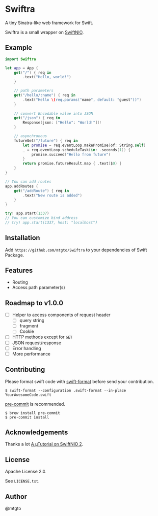 # Swiftra

A tiny Sinatra-like web framework for Swift.

Swiftra is a small wrapper on [SwiftNIO](https://github.com/apple/swift-nio).

## Example

```swift
import Swiftra

let app = App {
    get("/") { req in
        .text("Hello, world!")
    }

    // path parameters
    get("/hello/:name") { req in
        .text("Hello \(req.params("name", default: "guest"))")
    }
    
    // convert Encodable value into JSON
    get("/json") { req in
        Response(json: ["Hello": "World!"])!
    }

    // asynchronous
    futureGet("/future") { req in
        let promise = req.eventLoop.makePromise(of: String.self)
        _ = req.eventLoop.scheduleTask(in: .seconds(1)) {
            promise.succeed("Hello from future")
        }
        return promise.futureResult.map { .text($0) }
    }
}

// You can add routes
app.addRoutes {
    get("/addRoute") { req in
        .text("New route is added")
    }
}

try! app.start(1337)
// You can customize bind address
// try! app.start(1337, host: "localhost")
```

## Installation

Add `https://github.com/mtgto/Swiftra` to your dependencies of Swift Package.

## Features

- Routing
- Access path parameter(s)

## Roadmap to v1.0.0

- [ ] Helper to access components of request header
  - [ ] query string
  - [ ] fragment
  - [ ] Cookie
- [ ] HTTP methods except for `GET`
- [ ] JSON request/response
- [ ] Error handling
- [ ] More performance

## Contributing

Please format swift code with [swift-format](https://github.com/apple/swift-format) before send your contribution.

```console
$ swift-format --configuration .swift-format --in-place YourAwesomeCode.swift
```

[pre-commit](https://pre-commit.com/) is recommended.

```console
$ brew install pre-commit
$ pre-commit install
```

## Acknowledgements

Thanks a lot [A µTutorial on SwiftNIO 2](https://www.alwaysrightinstitute.com/microexpress-nio2/).

## License

Apache License 2.0.

See `LICENSE.txt`.

## Author

@mtgto
